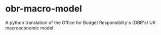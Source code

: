 # obr-macro-model
A python translation of the Office for Budget Responsiblity's (OBR's) UK macroeconomic model
